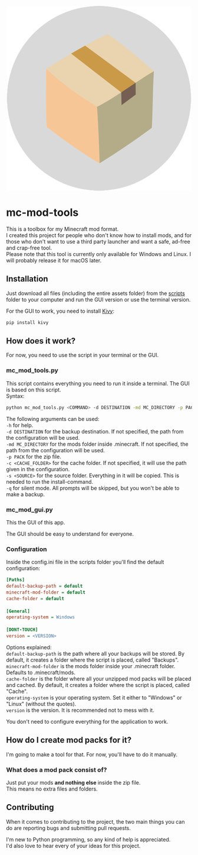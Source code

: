 <p align="center">
  <img width="500" alt="logo" src="scripts/assets/mc-mod-tools.png">
</p>

# mc-mod-tools

This is a toolbox for my Minecraft mod format.  
I created this project for people who don't know how to install mods, and for those who don't want to use a third party launcher and want a safe, ad-free and crap-free tool.  
Please note that this tool is currently only available for Windows and Linux. I will probably release it for macOS later.

## Installation

Just download all files (including the entire assets folder) from the [scripts](scripts) folder to your computer and run the GUI version or use the terminal version.

For the GUI to work, you need to install [Kivy](https://pypi.org/project/Kivy/):
```bash
pip install kivy
```

## How does it work?

For now, you need to use the script in your terminal or the GUI.  

### mc_mod_tools.py

This script contains everything you need to run it inside a terminal. The GUI is based on this script.  
Syntax:  

```bash
python mc_mod_tools.py <COMMAND> -d DESTINATION -md MC_DIRECTORY -p PACK -c CACHE_FOLDER -s SOURCE -q -h
```

The following arguments can be used:  
`-h` for help.  
`-d DESTINATION` for the backup destination. If not specified, the path from the configuration will be used.  
`-md MC_DIRECTORY` for the mods folder inside .minecraft. If not specified, the path from the configuration will be used.  
`-p PACK` for the zip file.  
`-c <CACHE_FOLDER>` for the cache folder. If not specified, it will use the path given in the configuration.  
`-s <SOURCE>` for the source folder. Everything in it will be copied. This is needed to run the install-command.  
`-q` for silent mode. All prompts will be skipped, but you won't be able to make a backup.

### mc_mod_gui.py

This the GUI of this app.  
  
The GUI should be easy to understand for everyone.

### Configuration

Inside the config.ini file in the scripts folder you'll find the default configuration:  

```ini
[Paths]
default-backup-path = default
minecraft-mod-folder = default
cache-folder = default

[General]
operating-system = Windows

[DONT-TOUCH]
version = <VERSION>
```

Options explained:  
`default-backup-path` is the path where all your backups will be stored. By default, it creates a folder where the script is placed, called "Backups".  
`minecraft-mod-folder` is the mods folder inside your .minecraft folder. Defaults to .minecraft/mods.  
`cache-folder` is the folder where all your unzipped mod packs will be placed and cached. By default, it creates a folder where the script is placed, called "Cache".  
`operating-system` is your operating system. Set it either to "Windows" or "Linux" (without the quotes).  
`version` is the version. It is recommended not to mess with it.
  
You don't need to configure everything for the application to work.

## How do I create mod packs for it?

I'm going to make a tool for that. For now, you'll have to do it manually.

### What does a mod pack consist of?

Just put your mods **and nothing else** inside the zip file.  
This means no extra files and folders.  

## Contributing

When it comes to contributing to the project, the two main things you can do are reporting bugs and submitting pull requests.  

I'm new to Python programming, so any kind of help is appreciated.  
I'd also love to hear every of your ideas for this project.  
